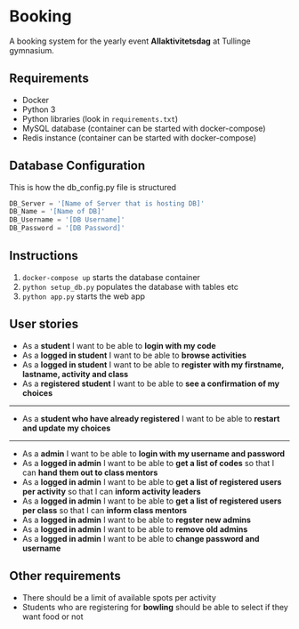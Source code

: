 # Booking

A booking system for the yearly event **Allaktivitetsdag** at Tullinge gymnasium.

## Requirements

- Docker
- Python 3
- Python libraries (look in `requirements.txt`)
- MySQL database (container can be started with docker-compose)
- Redis instance (container can be started with docker-compose)

## Database Configuration

This is how the db_config.py file is structured

```python
DB_Server = '[Name of Server that is hosting DB]'
DB_Name = '[Name of DB]'
DB_Username = '[DB Username]'
DB_Password = '[DB Password]'
```

## Instructions

1. `docker-compose up` starts the database container
2. `python setup_db.py` populates the database with tables etc
3. `python app.py` starts the web app

## User stories

- As a **student** I want to be able to **login with my code**
- As a **logged in student** I want to be able to **browse activities**
- As a **logged in student** I want to be able to **register with my firstname, lastname, activity and class**
- As a **registered student** I want to be able to **see a confirmation of my choices**

---

- As a **student who have already registered** I want to be able to **restart and update my choices**

---

- As a **admin** I want to be able to **login with my username and password**
- As a **logged in admin** I want to be able to **get a list of codes** so that I can **hand them out to class mentors**
- As a **logged in admin** I want to be able to **get a list of registered users per activity** so that I can **inform activity leaders**
- As a **logged in admin** I want to be able to **get a list of registered users per class** so that I can **inform class mentors**
- As a **logged in admin** I want to be able to **regster new admins**
- As a **logged in admin** I want to be able to **remove old admins**
- As a **logged in admin** I want to be able to **change password and username**

## Other requirements

- There should be a limit of available spots per activity
- Students who are registering for **bowling** should be able to select if they want food or not
